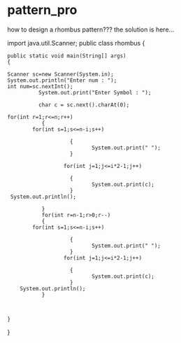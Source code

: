 # pattern_pro
how to design a rhombus pattern??? the solution is here...


import java.util.Scanner;
public class  rhombus
{
    
 
    public static void main(String[] args)
    {
             
	Scanner sc=new Scanner(System.in);
	System.out.println("Enter num : ");
	int num=sc.nextInt();	 
              System.out.print("Enter Symbol : ");
	
              char c = sc.next().charAt(0);
 
	for(int r=1;r<=n;r++)
               {
	        for(int s=1;s<=n-i;s++)
                
                        {
                               System.out.print(" ");
                        }
 
                      for(int j=1;j<=i*2-1;j++)
                
                        {
                               System.out.print(c);
                        }
	 System.out.println();
	    
               }            
               for(int r=n-1;r>0;r--)
               {
	        for(int s=1;s<=n-i;s++)
                
                        {
                               System.out.print(" ");
                        }
                      for(int j=1;j<=i*2-1;j++)
                
                        {
                               System.out.print(c);
                        }
	    System.out.println();
               }  
 
 
                
    }
}
